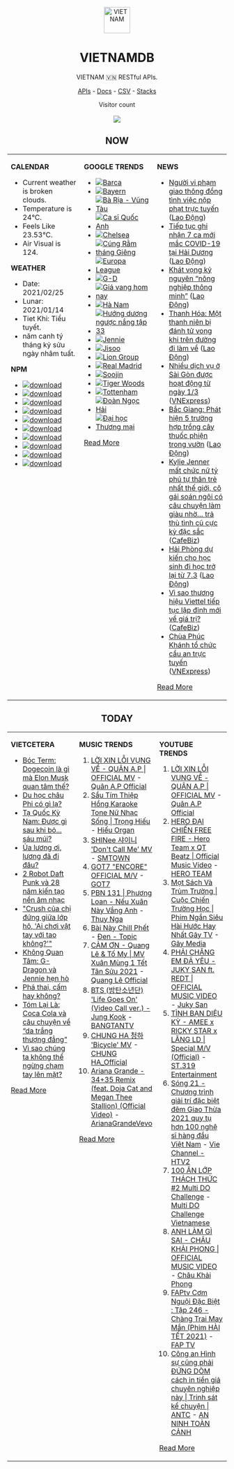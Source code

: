 <p align="center"><img src="https://raw.githubusercontent.com/vietnamdb/vietnamdb/master/images/top.png" alt="VIETNAM" height="60"/></p>
<h1 align="center">VIETNAMDB</h1>
<p align="center">VIETNAM 🇻🇳 RESTful APIs.</p>
<p align="center">
  <a href="https://vietnamdb.herokuapp.com/api">APIs</a> -
  <a href="https://vietnamdb.github.io/#/">Docs</a> -
  <a href="https://github.com/vietnamdb/vietnamdb/tree/master/docs">CSV</a> -
  <a href="https://github.com/vietnamdb/vietnamdb/tree/master/docs/stacks">Stacks</a>
</p>
<p align="center"> 
  Visitor count<br><br>
  <img src="https://profile-counter.glitch.me/vietnamdb/count.svg" />
</p>


<h2 align="center">NOW</h2>

<table style="width:100%"><tbody style="width:100%"><tr><td valign="top" width="33%">

**CALENDAR**

- Current weather is broken clouds.
- Temperature is 24°C.
- Feels Like 23.53°C.
- Air Visual is 124.

**WEATHER**

- Date: 2021/02/25
- Lunar: 2021/01/14
- Tiet Khi: Tiểu tuyết.
- năm canh tý tháng kỷ sửu ngày nhâm tuất.

**NPM**

- [![download](https://img.shields.io/npm/dm/giaohangnhanh.svg?style=flat-square&label=giaohangnhanh&color=red)](https://www.npmjs.com/package/giaohangnhanh)
- [![download](https://img.shields.io/npm/dm/onepay.svg?style=flat-square&label=onepay&color=red)](https://www.npmjs.com/package/onepay)
- [![download](https://img.shields.io/npm/dm/vietcetera.svg?style=flat-square&label=vietcetera&color=red)](https://www.npmjs.com/package/vietcetera)
- [![download](https://img.shields.io/npm/dm/vietnambanks.svg?style=flat-square&label=vietnambanks&color=red)](https://www.npmjs.com/package/vietnambanks)
- [![download](https://img.shields.io/npm/dm/vietnamgovernment.svg?style=flat-square&label=vietnamgovernment&color=red)](https://www.npmjs.com/package/vietnamgovernment)
- [![download](https://img.shields.io/npm/dm/vietnamnews.svg?style=flat-square&label=vietnamnews&color=red)](https://www.npmjs.com/package/vietnamnews)
- [![download](https://img.shields.io/npm/dm/vnapis.svg?style=flat-square&label=vnapis&color=red)](https://www.npmjs.com/package/vnapis)
- [![download](https://img.shields.io/npm/dm/vnpay.svg?style=flat-square&label=vnpay&color=red)](https://www.npmjs.com/package/vnpay)
- [![download](https://img.shields.io/npm/dm/vtcpay.svg?style=flat-square&label=vtcpay&color=red)](https://www.npmjs.com/package/vtcpay)
- [![download](https://img.shields.io/npm/dm/zalopay.svg?style=flat-square&label=zalopay&color=red)](https://www.npmjs.com/package/zalopay)

</td><td valign="top" width="33%">

**GOOGLE TRENDS**

- [![Barca](https://img.shields.io/static/v1?label=Barca&message=google&color=red&style=flat-square)](https://www.google.com/search?q=Barca)
- [![Bayern](https://img.shields.io/static/v1?label=Bayern&message=google&color=red&style=flat-square)](https://www.google.com/search?q=Bayern)
- [![Bà Rịa - Vũng Tàu](https://img.shields.io/static/v1?label=B%C3%A0%20R%E1%BB%8Ba%20-%20V%C5%A9ng%20T%C3%A0u&message=google&color=red&style=flat-square)](https://www.google.com/search?q=B%C3%A0%20R%E1%BB%8Ba%20-%20V%C5%A9ng%20T%C3%A0u)
- [![Ca sĩ Quốc Anh](https://img.shields.io/static/v1?label=Ca%20s%C4%A9%20Qu%E1%BB%91c%20Anh&message=google&color=red&style=flat-square)](https://www.google.com/search?q=Ca%20s%C4%A9%20Qu%E1%BB%91c%20Anh)
- [![Chelsea](https://img.shields.io/static/v1?label=Chelsea&message=google&color=red&style=flat-square)](https://www.google.com/search?q=Chelsea)
- [![Cúng Rằm tháng Giêng](https://img.shields.io/static/v1?label=C%C3%BAng%20R%E1%BA%B1m%20th%C3%A1ng%20Gi%C3%AAng&message=google&color=red&style=flat-square)](https://www.google.com/search?q=C%C3%BAng%20R%E1%BA%B1m%20th%C3%A1ng%20Gi%C3%AAng)
- [![Europa League](https://img.shields.io/static/v1?label=Europa%20League&message=google&color=red&style=flat-square)](https://www.google.com/search?q=Europa%20League)
- [![G-D](https://img.shields.io/static/v1?label=G-D&message=google&color=red&style=flat-square)](https://www.google.com/search?q=G-D)
- [![Giá vang hom nay](https://img.shields.io/static/v1?label=Gi%C3%A1%20vang%20hom%20nay&message=google&color=red&style=flat-square)](https://www.google.com/search?q=Gi%C3%A1%20vang%20hom%20nay)
- [![Hà Nam](https://img.shields.io/static/v1?label=H%C3%A0%20Nam&message=google&color=red&style=flat-square)](https://www.google.com/search?q=H%C3%A0%20Nam)
- [![Hướng dương ngược nắng tập 33](https://img.shields.io/static/v1?label=H%C6%B0%E1%BB%9Bng%20d%C6%B0%C6%A1ng%20ng%C6%B0%E1%BB%A3c%20n%E1%BA%AFng%20t%E1%BA%ADp%2033&message=google&color=red&style=flat-square)](https://www.google.com/search?q=H%C6%B0%E1%BB%9Bng%20d%C6%B0%C6%A1ng%20ng%C6%B0%E1%BB%A3c%20n%E1%BA%AFng%20t%E1%BA%ADp%2033)
- [![Jennie](https://img.shields.io/static/v1?label=Jennie&message=google&color=red&style=flat-square)](https://www.google.com/search?q=Jennie)
- [![Jisoo](https://img.shields.io/static/v1?label=Jisoo&message=google&color=red&style=flat-square)](https://www.google.com/search?q=Jisoo)
- [![Lion Group](https://img.shields.io/static/v1?label=Lion%20Group&message=google&color=red&style=flat-square)](https://www.google.com/search?q=Lion%20Group)
- [![Real Madrid](https://img.shields.io/static/v1?label=Real%20Madrid&message=google&color=red&style=flat-square)](https://www.google.com/search?q=Real%20Madrid)
- [![Soojin](https://img.shields.io/static/v1?label=Soojin&message=google&color=red&style=flat-square)](https://www.google.com/search?q=Soojin)
- [![Tiger Woods](https://img.shields.io/static/v1?label=Tiger%20Woods&message=google&color=red&style=flat-square)](https://www.google.com/search?q=Tiger%20Woods)
- [![Tottenham](https://img.shields.io/static/v1?label=Tottenham&message=google&color=red&style=flat-square)](https://www.google.com/search?q=Tottenham)
- [![Đoàn Ngọc Hải](https://img.shields.io/static/v1?label=%C4%90o%C3%A0n%20Ng%E1%BB%8Dc%20H%E1%BA%A3i&message=google&color=red&style=flat-square)](https://www.google.com/search?q=%C4%90o%C3%A0n%20Ng%E1%BB%8Dc%20H%E1%BA%A3i)
- [![Đại học Thương mại](https://img.shields.io/static/v1?label=%C4%90%E1%BA%A1i%20h%E1%BB%8Dc%20Th%C6%B0%C6%A1ng%20m%E1%BA%A1i&message=google&color=red&style=flat-square)](https://www.google.com/search?q=%C4%90%E1%BA%A1i%20h%E1%BB%8Dc%20Th%C6%B0%C6%A1ng%20m%E1%BA%A1i)

[Read More](https://trends.google.com/trends/?geo=VN)

</td><td valign="top" width="33%">

**NEWS**

- [Người vi phạm giao thông đồng tình việc nộp phạt trực tuyến](https://laodong.vn/phap-luat/nguoi-vi-pham-giao-thong-dong-tinh-viec-nop-phat-truc-tuyen-883635.ldo) ([Lao Động](https://laodong.vn))
- [Tiếp tục ghi nhận 7 ca mới mắc COVID-19 tại Hải Dương](https://laodong.vn/y-te/tiep-tuc-ghi-nhan-7-ca-moi-mac-covid-19-tai-hai-duong-883645.ldo) ([Lao Động](https://laodong.vn))
- [Khát vọng kỷ nguyên “nông nghiệp thông minh”](https://laodong.vn/kinh-te/khat-vong-ky-nguyen-nong-nghiep-thong-minh-883648.ldo) ([Lao Động](https://laodong.vn))
- [Thanh Hóa: Một thanh niên bị đánh tử vong khi trên đường đi làm về](https://laodong.vn/phap-luat/thanh-hoa-mot-thanh-nien-bi-danh-tu-vong-khi-tren-duong-di-lam-ve-883618.ldo) ([Lao Động](https://laodong.vn))
- [Nhiều dịch vụ ở Sài Gòn được hoạt động từ ngày 1/3](https://vnexpress.net/nhieu-dich-vu-o-sai-gon-duoc-hoat-dong-tu-ngay-1-3-4240324.html) ([VNExpress](https://vnexpress.net))
- [Bắc Giang: Phát hiện 5 trường hợp trồng cây thuốc phiện trong vườn](https://laodong.vn/phap-luat/bac-giang-phat-hien-5-truong-hop-trong-cay-thuoc-phien-trong-vuon-883630.ldo) ([Lao Động](https://laodong.vn))
- [Kylie Jenner mất chức nữ tỷ phú tự thân trẻ nhất thế giới, cô gái soán ngôi có câu chuyện làm giàu nhờ… trả thù tình cũ cực kỳ đặc sắc](https://cafebiz.vn/kylie-jenner-mat-chuc-nu-ty-phu-tu-than-tre-nhat-the-gioi-co-gai-soan-ngoi-co-cau-chuyen-lam-giau-nho-tra-thu-tinh-cu-cuc-ky-dac-sac-20210225165126024.chn) ([CafeBiz](https://cafebiz.vn))
- [Hải Phòng dự kiến cho học sinh đi học trở lại từ 7.3](https://laodong.vn/giao-duc/hai-phong-du-kien-cho-hoc-sinh-di-hoc-tro-lai-tu-73-883619.ldo) ([Lao Động](https://laodong.vn))
- [Vì sao thương hiệu Viettel tiếp tục lập đỉnh mới về giá trị?](https://cafebiz.vn/vi-sao-thuong-hieu-viettel-tiep-tuc-lap-dinh-moi-ve-gia-tri-20210225174943695.chn) ([CafeBiz](https://cafebiz.vn))
- [Chùa Phúc Khánh tổ chức cầu an trực tuyến](https://vnexpress.net/chua-phuc-khanh-to-chuc-cau-an-truc-tuyen-4240269.html) ([VNExpress](https://vnexpress.net))

[Read More](docs/news/README.md)

</td></tr></tbody></table>

<h2 align="center">TODAY</h2>

<table style="width:100%"><tbody style="width:100%"><tr><td valign="top" width="33%">

**VIETCETERA**

- [Bóc Term: Dogecoin là gì mà Elon Musk quan tâm thế?](https://vietcetera.com/vn/boc-term-dogecoin-la-gi-ma-elon-musk-quan-tam-the)
- [Du học châu Phi có gì lạ?](https://vietcetera.com/vn/du-hoc-chau-phi-co-gi-la)
- [Tạ Quốc Kỳ Nam: Được gì sau khi bỏ... sáu múi?](https://vietcetera.com/vn/ta-quoc-ky-nam)
- [Ủa lương ơi, lương đã đi đâu?](https://vietcetera.com/vn/ua-luong-oi-luong-da-di-dau)
- [2 Robot Daft Punk và 28 năm kiến tạo nền âm nhạc](https://vietcetera.com/vn/2-robot-daft-punk-va-28-nam-kien-tao-nen-am-nhac)
- ["Crush của chị đứng giữa lớp hô, 'Ai chơi vật tay với tao không?'"](https://vietcetera.com/vn/crush-cua-chi-dung-giua-lop-ho-ai-choi-vat-tay-voi-tao-khong)
- [Không Quan Tâm: G-Dragon và Jennie hẹn hò](https://vietcetera.com/vn/khongquantam-jennie-va-g-dragon-hen-ho)
- [Phá thai, cấm hay không?](https://vietcetera.com/vn/pha-thai-cam-hay-khong)
- [Tóm Lại Là: Coca Cola và câu chuyện về “da trắng thượng đẳng”](https://vietcetera.com/vn/tom-lai-la-coca-cola-va-cau-chuyen-ve-da-trang-thuong-dang)
- [Vì sao chúng ta không thể ngừng chạm tay lên mặt?](https://vietcetera.com/vn/vi-sao-chung-ta-khong-the-ngung-cham-tay-len-mat)

[Read More](https://vietcetera.com/)

</td><td valign="top" width="33%">

**MUSIC TRENDS**

01. [LỜI XIN LỖI VỤNG VỀ - QUÂN A.P | OFFICIAL MV](https://www.youtube.com/watch?v=LhTwcqI71n0) - [Quân A.P Official](https://www.youtube.com/channel/UCXKnIgvBwPV6G-uT7gBXhcA)
02. [Sầu Tím Thiệp Hồng Karaoke Tone Nữ Nhạc Sống | Trọng Hiếu](https://www.youtube.com/watch?v=BRMjeHz412Q) - [Hiếu Organ](https://www.youtube.com/channel/UCWEYgC77_ZlbDxStQyzOwfA)
03. [SHINee 샤이니 'Don't Call Me' MV](https://www.youtube.com/watch?v=p6OoY6xneI0) - [SMTOWN](https://www.youtube.com/channel/UCEf_Bc-KVd7onSeifS3py9g)
04. [GOT7 "ENCORE" OFFICIAL M/V](https://www.youtube.com/watch?v=tAe0yUEzAaI) - [GOT7](https://www.youtube.com/channel/UCNtZPzvkjjB3EuPMNY71cmA)
05. [PBN 131 | Phương Loan - Nếu Xuân Này Vắng Anh](https://www.youtube.com/watch?v=IvkgmzWH_wk) - [Thuy Nga](https://www.youtube.com/channel/UC7nMrW3baKp0dA5Tz9ulVYQ)
06. [Bài Này Chill Phết](https://www.youtube.com/watch?v=eJZ65JSoM6I) - [Đen - Topic](https://www.youtube.com/channel/UCnO5dE4Vim7ghErGKOakt7w)
07. [CẢM ƠN - Quang Lê & Tố My | MV Xuân Mùng 1 Tết Tân Sửu 2021](https://www.youtube.com/watch?v=SeQ1H0oQCPE) - [Quang Lê Official](https://www.youtube.com/channel/UCNqz53FCc3mUg5NyzHxsXGQ)
08. [BTS (방탄소년단) 'Life Goes On' (Video Call ver.) - Jung Kook](https://www.youtube.com/watch?v=ZmxW5QD7cvM) - [BANGTANTV](https://www.youtube.com/channel/UCLkAepWjdylmXSltofFvsYQ)
09. [CHUNG HA 청하 'Bicycle' MV](https://www.youtube.com/watch?v=_waD9YW8Pa8) - [CHUNG HA_Official](https://www.youtube.com/channel/UC9Gxb0gMCh3EPIDLQXeQUog)
10. [Ariana Grande - 34+35 Remix (feat. Doja Cat and Megan Thee Stallion) (Official Video)](https://www.youtube.com/watch?v=ssq6X6alZ3w) - [ArianaGrandeVevo](https://www.youtube.com/channel/UC0VOyT2OCBKdQhF3BAbZ-1g)

[Read More](https://www.youtube.com/feed/trending?bp=4gIuCggvbS8wNHJsZhIiUExGZ3F1TG5MNTlhbW42X05FZFc5TGswZDdXZWVST0Q2VA%3D%3D)

</td><td valign="top" width="33%">

**YOUTUBE TRENDS**

01. [LỜI XIN LỖI VỤNG VỀ - QUÂN A.P | OFFICIAL MV](https://www.youtube.com/watch?v=LhTwcqI71n0) - [Quân A.P Official](https://www.youtube.com/channel/UCXKnIgvBwPV6G-uT7gBXhcA)
02. [HERO ĐẠI CHIẾN FREE FIRE - Hero Team x QT Beatz | Official Music Video](https://www.youtube.com/watch?v=KCzq4aa0wbw) - [HERO TEAM](https://www.youtube.com/channel/UC4uf1-QJkwH-9T5ejvncxIA)
03. [Mọt Sách Và Trùm Trường | Cuộc Chiến Trường Học | Phim Ngắn Siêu Hài Hước Hay Nhất Gãy TV](https://www.youtube.com/watch?v=tHJN7m4_uYg) - [Gãy Media](https://www.youtube.com/channel/UCTp_WPPxWCjdlXK9kqzxm0A)
04. [PHẢI CHĂNG EM ĐÃ YÊU - JUKY SAN ft. REDT | OFFICIAL MUSIC VIDEO](https://www.youtube.com/watch?v=O81_4VAson4) - [Juky San](https://www.youtube.com/channel/UC78x4PoknbPpD4KkeoVaKZQ)
05. [TÌNH BẠN DIỆU KỲ - AMEE x RICKY STAR x LĂNG LD | Special M/V (Official)](https://www.youtube.com/watch?v=TpmVzBcP70U) - [ST.319 Entertainment](https://www.youtube.com/channel/UCSnVteUNlhr1SqCjTQx0PDQ)
06. [Sóng 21 - Chương trình giải trí đặc biệt đêm Giao Thừa 2021 quy tụ hơn 100 nghệ sĩ hàng đầu Việt Nam](https://www.youtube.com/watch?v=CHaRCw5ccuA) - [Vie Channel - HTV2](https://www.youtube.com/channel/UCkna2OcuN1E6u5I8GVtdkOw)
07. [100 ĂN LỚP THÁCH THỨC #2 Multi DO Challenge](https://www.youtube.com/watch?v=M7rMwAHbkOA) - [Multi DO Challenge Vietnamese](https://www.youtube.com/channel/UC3ZxI9t1wW-Re_XCG66cphA)
08. [ANH LÀM GÌ SAI - CHÂU KHẢI PHONG | OFFICIAL MUSIC VIDEO](https://www.youtube.com/watch?v=1KHmzzUMnTc) - [Châu Khải Phong](https://www.youtube.com/channel/UCoISHZnrIOn4SunyqjrRt4w)
09. [FAPtv Cơm Nguội Đặc Biệt : Tập 246 - Chàng Trai May Mắn (Phim HÀI TẾT 2021)](https://www.youtube.com/watch?v=GKRppaLQrI8) - [FAP TV](https://www.youtube.com/channel/UC0jDoh3tVXCaqJ6oTve8ebA)
10. [Công an Hình sự cũng phải ĐỨNG DÒM cách in tiền giả chuyên nghiệp này | Trinh sát kể chuyện | ANTC](https://www.youtube.com/watch?v=nvA_9wVPcvw) - [AN NINH TOÀN CẢNH](https://www.youtube.com/channel/UCotkNLf_Y3jfbLWuSFUCSBQ)

[Read More](https://www.youtube.com/feed/trending)

</td></tr></tbody></table>
